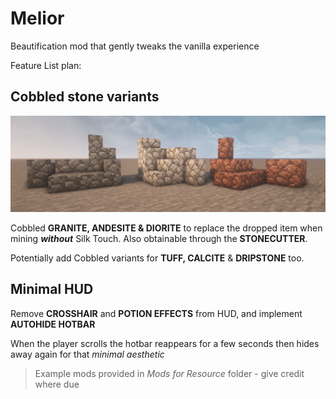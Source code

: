 # Melior
Beautification mod that gently tweaks the vanilla experience

Feature List plan:

## Cobbled stone variants

![cobbled_stones](https://github.com/eqqo-official/Melior/blob/20a3fea3f24c84a6f8d0acb7df20168ba7677fd8/Graphics/Cobbled%20Stones.png)

Cobbled **GRANITE, ANDESITE & DIORITE** to replace the dropped item when mining ***without*** Silk Touch.
Also obtainable through the **STONECUTTER**.

Potentially add Cobbled variants for **TUFF, CALCITE** & **DRIPSTONE** too.

## Minimal HUD

Remove **CROSSHAIR** and **POTION EFFECTS** from HUD, and implement **AUTOHIDE HOTBAR**

When the player scrolls the hotbar reappears for a few seconds then hides away again for that *minimal aesthetic*

>Example mods provided in *Mods for Resource* folder - give credit where due
